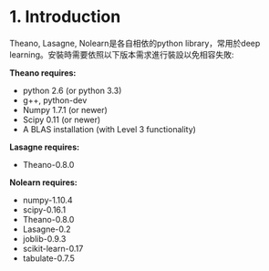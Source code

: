 # 1. Introduction
Theano, Lasagne, Nolearn是各自相依的python library，常用於deep learning。安裝時需要依照以下版本需求進行裝設以免相容失敗:

**Theano requires:**

* python 2.6 (or python 3.3)
* g++, python-dev
* Numpy 1.7.1 (or newer)
* Scipy 0.11 (or newer)
* A BLAS installation (with Level 3 functionality)

**Lasagne requires:**

* Theano-0.8.0

**Nolearn requires:**

* numpy-1.10.4
* scipy-0.16.1
* Theano-0.8.0
* Lasagne-0.2
* joblib-0.9.3
* scikit-learn-0.17
* tabulate-0.7.5


